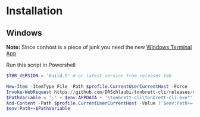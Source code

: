 # Installation
## Windows

**Note:** Since conhost is a piece of junk you need the new [Windows Terminal App](https://apps.microsoft.com/store/detail/windows-terminal/9N0DX20HK701)

Run this script in Powershell
```powershell
$TBR_VERSION = 'build.5' # or latest version from releases tab

New-Item -ItemType File -Path $profile.CurrentUserCurrentHost -Force
Invoke-WebRequest https://github.com/DRSchlaubi/tonbrett-cli/releases/download/$TBR_VERSION/tonbrett-cli-windows-x64.exe -OutFile "$env:APPDATA\tonbrett-cli\tonbrett-cli.exe"
$PathVariable = ';' + $env:APPDATA + '\tonbrett-cli\tonbrett-cli.exe"'
Add-Content -Path $profile.CurrentUserCurrentHost -Value ('$env:Path+=' + $PathVariable)
$env:Path+=$PathVariable
```
